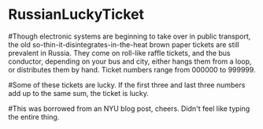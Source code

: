 # RussianLuckyTicket


#Though electronic systems are beginning to take over in public transport, the old so-thin-it-disintegrates-in-the-heat brown paper tickets are still prevalent in Russia. They come on roll-like raffle tickets, and the bus conductor, depending on your bus and city, either hangs them from a loop, or distributes them by hand. Ticket numbers range from 000000 to 999999. 

#Some of these tickets are lucky. If the first three and last three numbers add up to the same sum, the ticket is lucky. 



#This was borrowed from an NYU blog post, cheers. Didn't feel like typing the entire thing.
